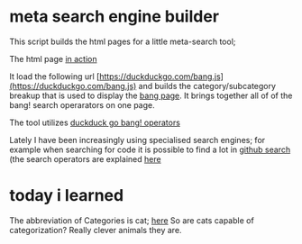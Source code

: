 # meta search engine builder

This script builds the html pages for a little meta-search tool;

The html page [in action](https://mosermichael.github.io/duckduckbang/html/main.html) 


It load the following url [https://duckduckgo.com/bang.js](https://duckduckgo.com/bang.js) and builds the category/subcategory breakup that is used to display the [bang page](https://duckduckgo.com/bang.js). It brings together all of of the bang! search operarators on one page. 

The tool utilizes [duckduck go bang! operators](https://duckduckgo.com/bang)

Lately I have been increasingly using specialised search engines; for example when searching for code it is possible to find a lot in [github search](https://github.com/search/advanced) (the search operators are explained [here](https://docs.github.com/en/github/searching-for-information-on-github/understanding-the-search-syntax)

# today i learned

The abbreviation of Categories is cat; [here](https://writingexplained.org/english-abbreviations/category)
So are cats capable of categorization?  Really clever animals they are.




